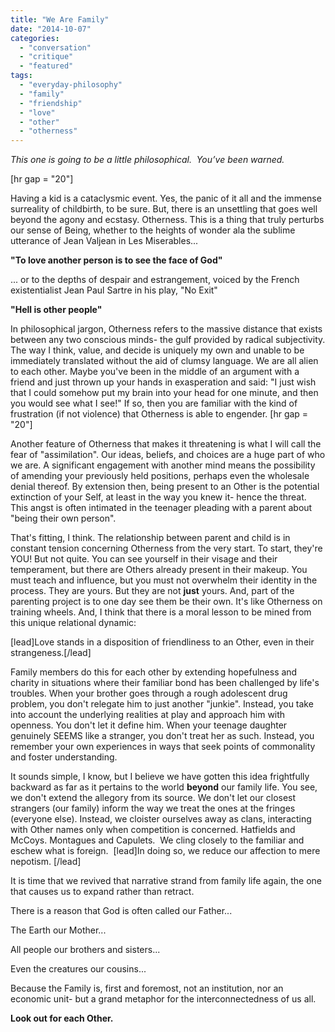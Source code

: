 ```yaml
---
title: "We Are Family"
date: "2014-10-07"
categories: 
  - "conversation"
  - "critique"
  - "featured"
tags: 
  - "everyday-philosophy"
  - "family"
  - "friendship"
  - "love"
  - "other"
  - "otherness"
---
```


_This one is going to be a little philosophical.  You’ve been warned._

\[hr gap = "20"\]

Having a kid is a cataclysmic event. Yes, the panic of it all and the immense surreality of childbirth, to be sure. But, there is an unsettling that goes well beyond the agony and ecstasy. Otherness. This is a thing that truly perturbs our sense of Being, whether to the heights of wonder ala the sublime utterance of Jean Valjean in Les Miserables...

**"To love another person is to see the face of God"**

... or to the depths of despair and estrangement, voiced by the French existentialist Jean Paul Sartre in his play, "No Exit"

**"Hell is other people"**

In philosophical jargon, Otherness refers to the massive distance that exists between any two conscious minds- the gulf provided by radical subjectivity. The way I think, value, and decide is uniquely my own and unable to be immediately translated without the aid of clumsy language. We are all alien to each other. Maybe you've been in the middle of an argument with a friend and just thrown up your hands in exasperation and said: "I just wish that I could somehow put my brain into your head for one minute, and then you would see what I see!" If so, then you are familiar with the kind of frustration (if not violence) that Otherness is able to engender. \[hr gap = "20"\]

Another feature of Otherness that makes it threatening is what I will call the fear of "assimilation". Our ideas, beliefs, and choices are a huge part of who we are. A significant engagement with another mind means the possibility of amending your previously held positions, perhaps even the wholesale denial thereof. By extension then, being present to an Other is the potential extinction of your Self, at least in the way you knew it- hence the threat. This angst is often intimated in the teenager pleading with a parent about "being their own person".

That's fitting, I think. The relationship between parent and child is in constant tension concerning Otherness from the very start. To start, they're YOU! But not quite. You can see yourself in their visage and their temperament, but there are Others already present in their makeup. You must teach and influence, but you must not overwhelm their identity in the process. They are yours. But they are not **just** yours. And, part of the parenting project is to one day see them be their own. It's like Otherness on training wheels. And, I think that there is a moral lesson to be mined from this unique relational dynamic:

\[lead\]Love stands in a disposition of friendliness to an Other, even in their strangeness.\[/lead\]

Family members do this for each other by extending hopefulness and charity in situations where their familiar bond has been challenged by life's troubles. When your brother goes through a rough adolescent drug problem, you don't relegate him to just another "junkie". Instead, you take into account the underlying realities at play and approach him with openness. You don't let it define him. When your teenage daughter genuinely SEEMS like a stranger, you don't treat her as such. Instead, you remember your own experiences in ways that seek points of commonality and foster understanding.

It sounds simple, I know, but I believe we have gotten this idea frightfully backward as far as it pertains to the world **beyond** our family life. You see, we don't extend the allegory from its source. We don't let our closest strangers (our family) inform the way we treat the ones at the fringes (everyone else). Instead, we cloister ourselves away as clans, interacting with Other names only when competition is concerned. Hatfields and McCoys. Montagues and Capulets.  We cling closely to the familiar and eschew what is foreign.  \[lead\]In doing so, we reduce our affection to mere nepotism. \[/lead\]

It is time that we revived that narrative strand from family life again, the one that causes us to expand rather than retract.

There is a reason that God is often called our Father...

The Earth our Mother...

All people our brothers and sisters...

Even the creatures our cousins...

Because the Family is, first and foremost, not an institution, nor an economic unit- but a grand metaphor for the interconnectedness of us all.

**Look out for each Other.**
